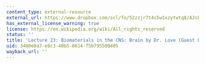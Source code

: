 ```yaml
---
content_type: external-resource
external_url: https://www.dropbox.com/scl/fo/52zzjr7t4s5w1xzytwtq8/AJcEtK_TPtYGIkPyFJA2vC0/Lecture%20Recordings?dl=0&preview=2022-12-1_+CNS%3A+Biomaterials+in+the+Brain+%28Love%29.mp4&rlkey=qojtvzyd9q8cpudjtvj939i69&subfolder_nav_tracking=1
has_external_license_warning: true
license: https://en.wikipedia.org/wiki/All_rights_reserved
status: ''
title: 'Lecture 23: Biomaterials in the CNS: Brain by Dr. Love (Guest Lecturer)'
uid: 3400e0a7-e8c3-40b5-8614-f5b795500405
wayback_url: ''
---
```

